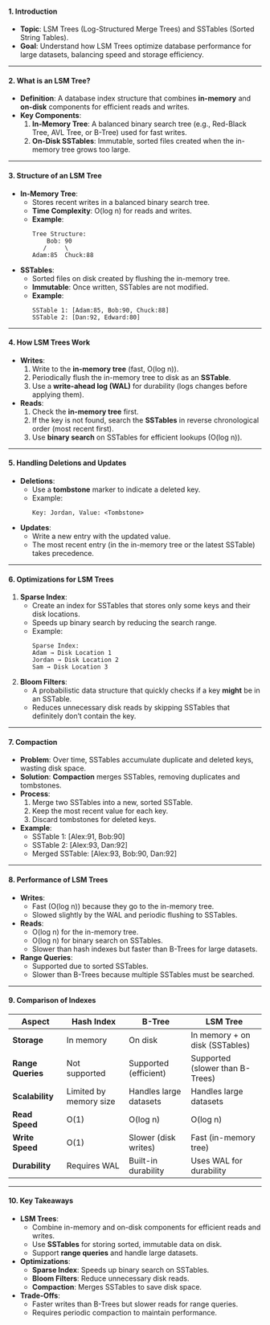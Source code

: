 
#### **1. Introduction**
- **Topic**: LSM Trees (Log-Structured Merge Trees) and SSTables (Sorted String Tables).
- **Goal**: Understand how LSM Trees optimize database performance for large datasets, balancing speed and storage efficiency.

---

#### **2. What is an LSM Tree?**
- **Definition**: A database index structure that combines **in-memory** and **on-disk** components for efficient reads and writes.
- **Key Components**:
  1. **In-Memory Tree**: A balanced binary search tree (e.g., Red-Black Tree, AVL Tree, or B-Tree) used for fast writes.
  2. **On-Disk SSTables**: Immutable, sorted files created when the in-memory tree grows too large.

---

#### **3. Structure of an LSM Tree**
- **In-Memory Tree**:
  - Stores recent writes in a balanced binary search tree.
  - **Time Complexity**: O(log n) for reads and writes.
  - **Example**:
    ```
    Tree Structure:
        Bob: 90
       /     \
    Adam:85  Chuck:88
    ```
- **SSTables**:
  - Sorted files on disk created by flushing the in-memory tree.
  - **Immutable**: Once written, SSTables are not modified.
  - **Example**:
    ```
    SSTable 1: [Adam:85, Bob:90, Chuck:88]
    SSTable 2: [Dan:92, Edward:80]
    ```

---

#### **4. How LSM Trees Work**
- **Writes**:
  1. Write to the **in-memory tree** (fast, O(log n)).
  2. Periodically flush the in-memory tree to disk as an **SSTable**.
  3. Use a **write-ahead log (WAL)** for durability (logs changes before applying them).
- **Reads**:
  1. Check the **in-memory tree** first.
  2. If the key is not found, search the **SSTables** in reverse chronological order (most recent first).
  3. Use **binary search** on SSTables for efficient lookups (O(log n)).

---

#### **5. Handling Deletions and Updates**
- **Deletions**:
  - Use a **tombstone** marker to indicate a deleted key.
  - Example:
    ```
    Key: Jordan, Value: <Tombstone>
    ```
- **Updates**:
  - Write a new entry with the updated value.
  - The most recent entry (in the in-memory tree or the latest SSTable) takes precedence.

---

#### **6. Optimizations for LSM Trees**
1. **Sparse Index**:
   - Create an index for SSTables that stores only some keys and their disk locations.
   - Speeds up binary search by reducing the search range.
   - Example:
     ```
     Sparse Index:
     Adam → Disk Location 1
     Jordan → Disk Location 2
     Sam → Disk Location 3
     ```
2. **Bloom Filters**:
   - A probabilistic data structure that quickly checks if a key **might** be in an SSTable.
   - Reduces unnecessary disk reads by skipping SSTables that definitely don’t contain the key.

---

#### **7. Compaction**
- **Problem**: Over time, SSTables accumulate duplicate and deleted keys, wasting disk space.
- **Solution**: **Compaction** merges SSTables, removing duplicates and tombstones.
- **Process**:
  1. Merge two SSTables into a new, sorted SSTable.
  2. Keep the most recent value for each key.
  3. Discard tombstones for deleted keys.
- **Example**:
  - SSTable 1: [Alex:91, Bob:90]
  - SSTable 2: [Alex:93, Dan:92]
  - Merged SSTable: [Alex:93, Bob:90, Dan:92]

---

#### **8. Performance of LSM Trees**
- **Writes**:
  - Fast (O(log n)) because they go to the in-memory tree.
  - Slowed slightly by the WAL and periodic flushing to SSTables.
- **Reads**:
  - O(log n) for the in-memory tree.
  - O(log n) for binary search on SSTables.
  - Slower than hash indexes but faster than B-Trees for large datasets.
- **Range Queries**:
  - Supported due to sorted SSTables.
  - Slower than B-Trees because multiple SSTables must be searched.

---

#### **9. Comparison of Indexes**
| **Aspect**         | **Hash Index**                     | **B-Tree**                        | **LSM Tree**                      |
|---------------------|------------------------------------|-----------------------------------|-----------------------------------|
| **Storage**         | In memory                          | On disk                           | In memory + on disk (SSTables)    |
| **Range Queries**   | Not supported                      | Supported (efficient)             | Supported (slower than B-Trees)   |
| **Scalability**     | Limited by memory size             | Handles large datasets            | Handles large datasets            |
| **Read Speed**      | O(1)                               | O(log n)                          | O(log n)                          |
| **Write Speed**     | O(1)                               | Slower (disk writes)              | Fast (in-memory tree)             |
| **Durability**      | Requires WAL                       | Built-in durability               | Uses WAL for durability           |

---

#### **10. Key Takeaways**
- **LSM Trees**:
  - Combine in-memory and on-disk components for efficient reads and writes.
  - Use **SSTables** for storing sorted, immutable data on disk.
  - Support **range queries** and handle large datasets.
- **Optimizations**:
  - **Sparse Index**: Speeds up binary search on SSTables.
  - **Bloom Filters**: Reduce unnecessary disk reads.
  - **Compaction**: Merges SSTables to save disk space.
- **Trade-Offs**:
  - Faster writes than B-Trees but slower reads for range queries.
  - Requires periodic compaction to maintain performance.

